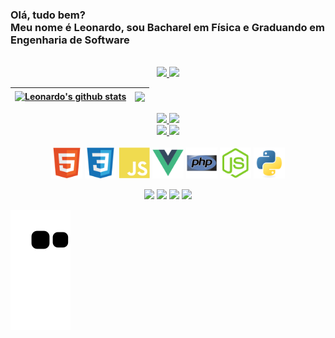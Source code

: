 ### Olá, tudo bem? <br> Meu nome é Leonardo, sou Bacharel em Física e Graduando em Engenharia de Software

<br>

<div align="center">
  <a href="https://github.com/leonardovsramos">
  <img src="https://github-readme-stats.vercel.app/api?username=leonardovsramos&show_icons=true&include_all_commits=true&count_private=true&title_color=FFFFFF&bg_color=034A66&text_color=FFFFFF&icon_color=A0B6BD&locale=pt-br&"/>
  <img src="https://github-readme-stats.vercel.app/api/top-langs/?username=leonardovsramos&layout=compact&langs_count=7&title_color=FFFFFF&bg_color=034A66&text_color=FFFFFF&icon_color=A0B6BD&locale=pt-br&hide=hack"/>
</div>
  
<div align="center">
  
| <a href="https://github.com/leonardovsramos/github-readme-stats"><img align="center" src="https://github-readme-stats.vercel.app/api?username=leonardovsramos&show_icons=true&include_all_commits=true&theme=buefy&hide_border=true" alt="Leonardo's github stats" /></a> | <a href="https://github.com/leonardovsramos/github-readme-stats"><img align="center" src="https://github-readme-stats.vercel.app/api/top-langs/?username=leonardovsramos&layout=compact&theme=buefy&hide_border=true" /></a> |
|:---------------------------------------------------------------------------------------------------------------------------------------------------------------------------------------------------------------------------------------------------------------------:|:----------------------------------------------------------------------------------------------------------------------------------------------------------------------------------------------------------------------------:|
  
</div>
  
<div align="center">
  <a href="https://github.com/leonardovsramos/projeto_portfolio">
  <img width="42.5%" src="https://github-readme-stats.vercel.app/api/pin/?username=leonardovsramos&repo=projeto_portfolio&title_color=034A66" />
  </a>
  <a href="https://github.com/leonardovsramos/INNOUT">
  <img width="42.5%" src="https://github-readme-stats.vercel.app/api/pin/?username=leonardovsramos&repo=INNOUT&title_color=034A66" />
  </a>
</div>

<div align="center">
  <a href="https://github.com/leonardovsramos/Curso_PHP_Cod3r">
  <img height="150em" src="https://github-readme-stats.vercel.app/api/pin/?username=leonardovsramos&repo=Curso_PHP_Cod3r&title_color=034A66" />
  </a>
  <a href="https://github.com/leonardovsramos/Desafio_Javascript">
  <img height="150em" src="https://github-readme-stats.vercel.app/api/pin/?username=leonardovsramos&repo=Desafio_Javascript&title_color=034A66" />
  </a>
</div>

  
<div style="display: inline_block" align="center"><br>
  <img align="center" alt="Leonardo-HTML" height="50" width="50" src="https://github.com/devicons/devicon/blob/master/icons/html5/html5-original.svg">
  <img align="center" alt="Leonardo-CSS" height="50" width="50" src="https://raw.githubusercontent.com/devicons/devicon/master/icons/css3/css3-original.svg">
  <img align="center" alt="Leonardo-JS" height="50" width="50" src="https://raw.githubusercontent.com/devicons/devicon/master/icons/javascript/javascript-plain.svg">
  <img align="center" alt="Leonardo-VueJS" height="50" width="50" src="https://github.com/devicons/devicon/blob/master/icons/vuejs/vuejs-original.svg">
  <img align="center" alt="Leonardo-PHP" height="50" width="50" src="https://github.com/devicons/devicon/blob/master/icons/php/php-original.svg">
  <img align="center" alt="Leonardo-NodeJS" height="50" width="50" src="https://github.com/devicons/devicon/blob/master/icons/nodejs/nodejs-original.svg">
  <img align="center" alt="Leonardo-Python" height="50" width="50" src="https://raw.githubusercontent.com/devicons/devicon/master/icons/python/python-original.svg">
</div>
<br>
<div align="center">
  <a href="https://github.com/leonardovsramos"><img src="https://img.shields.io/badge/GitHub-100000?style=for-the-badge&logo=github&logoColor=white"></a>
  <a href="https://linuxmint.com/"><img src="https://img.shields.io/badge/Linux_Mint-87CF3E?style=for-the-badge&logo=linux-mint&logoColor=white"></a>
  <a href="mailto:leonardovsr.dev@gmail.com"><img src="https://img.shields.io/badge/Gmail-D14836?style=for-the-badge&logo=gmail&logoColor=white"></a>
  <a href=""><img src="https://img.shields.io/badge/LinkedIn-0077B5?style=for-the-badge&logo=linkedin&logoColor=white"></a>
</div>

![snake gif](https://github.com/leonardovsramos/leonardovsramos/blob/output/github-contribution-grid-snake.svg)
